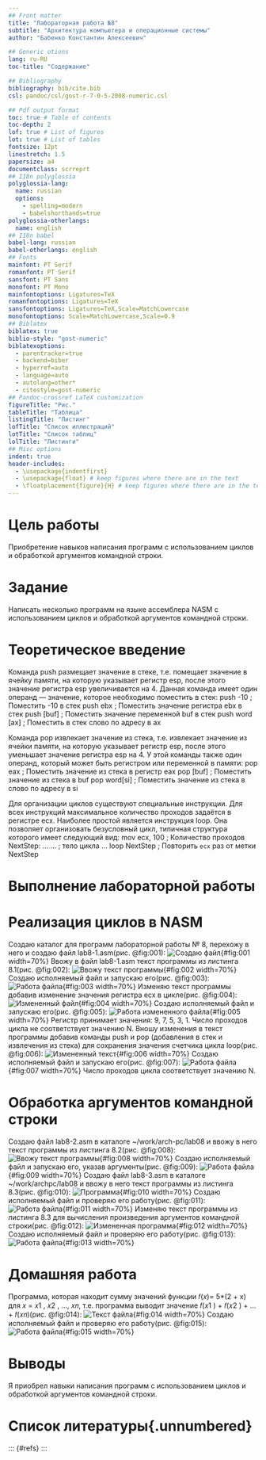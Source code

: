 ```yaml
---
## Front matter
title: "Лабораторная работа №8"
subtitle: "Архитектура компьютера и операционные системы"
author: "Бабенко Константин Алексеевич"

## Generic otions
lang: ru-RU
toc-title: "Содержание"

## Bibliography
bibliography: bib/cite.bib
csl: pandoc/csl/gost-r-7-0-5-2008-numeric.csl

## Pdf output format
toc: true # Table of contents
toc-depth: 2
lof: true # List of figures
lot: true # List of tables
fontsize: 12pt
linestretch: 1.5
papersize: a4
documentclass: scrreprt
## I18n polyglossia
polyglossia-lang:
  name: russian
  options:
	- spelling=modern
	- babelshorthands=true
polyglossia-otherlangs:
  name: english
## I18n babel
babel-lang: russian
babel-otherlangs: english
## Fonts
mainfont: PT Serif
romanfont: PT Serif
sansfont: PT Sans
monofont: PT Mono
mainfontoptions: Ligatures=TeX
romanfontoptions: Ligatures=TeX
sansfontoptions: Ligatures=TeX,Scale=MatchLowercase
monofontoptions: Scale=MatchLowercase,Scale=0.9
## Biblatex
biblatex: true
biblio-style: "gost-numeric"
biblatexoptions:
  - parentracker=true
  - backend=biber
  - hyperref=auto
  - language=auto
  - autolang=other*
  - citestyle=gost-numeric
## Pandoc-crossref LaTeX customization
figureTitle: "Рис."
tableTitle: "Таблица"
listingTitle: "Листинг"
lofTitle: "Список иллюстраций"
lotTitle: "Список таблиц"
lolTitle: "Листинги"
## Misc options
indent: true
header-includes:
  - \usepackage{indentfirst}
  - \usepackage{float} # keep figures where there are in the text
  - \floatplacement{figure}{H} # keep figures where there are in the text
---
```


# Цель работы

Приобретение навыков написания программ с использованием циклов и обработкой аргументов 
командной строки. 

# Задание

Написать несколько программ на языке ассемблера NASM с использованием циклов и обработкой 
аргументов командной строки. 

# Теоретическое введение

Команда push размещает значение в стеке, т.е. помещает значение в ячейку памяти, на
которую указывает регистр esp, после этого значение регистра esp увеличивается на 4.
Данная команда имеет один операнд — значение, которое необходимо поместить в стек:
push -10 ; Поместить -10 в стек
push ebx ; Поместить значение регистра ebx в стек
push [buf] ; Поместить значение переменной buf в стек
push word [ax] ; Поместить в стек слово по адресу в ax

Команда pop извлекает значение из стека, т.е. извлекает значение из ячейки памяти, на
которую указывает регистр esp, после этого уменьшает значение регистра esp на 4. У этой
команды также один операнд, который может быть регистром или переменной в памяти:
pop eax ; Поместить значение из стека в регистр eax
pop [buf] ; Поместить значение из стека в buf
pop word[si] ; Поместить значение из стека в слово по адресу в si

Для организации циклов существуют специальные инструкции. Для всех инструкций
максимальное количество проходов задаётся в регистре ecx. Наиболее простой является инструкция loop. Она позволяет организовать безусловный цикл, типичная структура которого
имеет следующий вид:
mov ecx, 100 ; Количество проходов
NextStep:
...
... ; тело цикла
...
loop NextStep ; Повторить `ecx` раз от метки NextStep

# Выполнение лабораторной работы

# Реализация циклов в NASM

Создаю каталог для программ лабораторной работы № 8, перехожу в него и создаю файл 
lab8-1.asm(рис. @fig:001):
![Создаю файл](1.jpg){#fig:001 width=70%}
Ввожу в файл lab8-1.asm текст программы из листинга 8.1(рис. @fig:002):
![Ввожу текст программы](2.jpg){#fig:002 width=70%}
Создаю исполняемый файл и запускаю его(рис. @fig:003):
![Работа файла](3.jpg){#fig:003 width=70%}
Изменяю текст программы добавив изменение значения регистра ecx в цикле(рис. @fig:004):
![Измененный файл](4.jpg){#fig:004 width=70%}
Создаю исполняемый файл и запускаю его(рис. @fig:005):
![Работа измененного файла](5.jpg){#fig:005 width=70%}
Регистр принимает значения: 9, 7, 5, 3, 1. Число проходов цикла не соответствует 
значению N.
Вношу изменения в текст программы добавив команды push и pop (добавления в стек и 
извлечения из стека) для сохранения значения счетчика цикла loop(рис. @fig:006):
![Измененный текст](6.jpg){#fig:006 width=70%}
Создаю исполняемый файл и запускаю его(рис. @fig:007):
![Работа файла](7.jpg){#fig:007 width=70%}
Число проходов цикла соответствует значению N.

# Обработка аргументов командной строки

Создаю файл lab8-2.asm в каталоге ~/work/arch-pc/lab08 и ввожу в него текст программы 
из листинга 8.2(рис. @fig:008): 
![Ввожу текст программы](8.jpg){#fig:008 width=70%}
Создаю исполняемый файл и запускаю его, указав аргументы(рис. @fig:009):
![Работа файла](9.jpg){#fig:009 width=70%}
Создаю файл lab8-3.asm в каталоге ~/work/archpc/lab08 и ввожу в него текст программы из 
листинга 8.3(рис. @fig:010):
![Программа](10.jpg){#fig:010 width=70%}
Создаю исполняемый файл и проверяю его работу(рис. @fig:011):
![Работа файла](11.jpg){#fig:011 width=70%}
Изменяю текст программы из листинга 8.3 для вычисления произведения аргументов командной 
строки(рис. @fig:012): 
![Измененная программа](12.jpg){#fig:012 width=70%}
Создаю исполняемый файл и проверяю его работу(рис. @fig:013): 
![Работа файла](13.jpg){#fig:013 width=70%}

# Домашняя работа

Программа, которая находит сумму значений функции 𝑓(𝑥)= 5*(2 + x) для 𝑥 = 𝑥1 , 𝑥2 , ..., 𝑥𝑛, 
т.е. программа выводит значение 𝑓(𝑥1 ) + 𝑓(𝑥2 ) + ... + 𝑓(𝑥𝑛)(рис. @fig:014):
![Текст файла](14.jpg){#fig:014 width=70%}
Создаю исполняемый файл и проверяю его работу(рис. @fig:015):
![Работа файла](15.jpg){#fig:015 width=70%}

# Выводы

Я приобрел навыки написания программ с использованием циклов и обработкой аргументов 
командной строки. 

# Список литературы{.unnumbered}

::: {#refs}
:::
